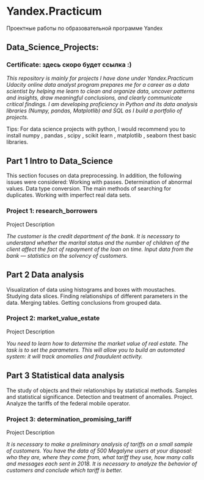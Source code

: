 # Yandex.Practicum
Проектные работы по образовательной программе Yandex
## Data_Science_Projects:
### Certificate: здесь скоро будет ссылка :)
*This repository is mainly for projects I have done under Yandex.Practicum* 
*Udacity online data analyst program prepares me for a career as a data scientist by helping me learn to clean and organize data, uncover patterns and insights, draw meaningful conclusions, and clearly communicate critical findings. I am developing proficiency in Python and its data analysis libraries (Numpy, pandas, Matplotlib) and SQL as I build a portfolio of projects.*

Tips: For data science projects with python, I would recommend you to install numpy , pandas , scipy , scikit learn , matplotlib , seaborn thest basic libraries.

## Part 1 Intro to Data_Science
This section focuses on data preprocessing. In addition, the following issues were considered: Working with passes. Determination of abnormal values. Data type conversion. The main methods of searching for duplicates. Working with imperfect real data sets. 

### Project 1: research_borrowers
Project Description

*The customer is the credit department of the bank. It is necessary to understand whether the marital status and the number of children of the client affect the fact of repayment of the loan on time. Input data from the bank — statistics on the solvency of customers.*

## Part 2 Data analysis
Visualization of data using histograms and boxes with moustaches. Studying data slices. Finding relationships of different parameters in the data. Merging tables. Getting conclusions from grouped data.

### Project 2: market_value_estate
Project Description

*You need to learn how to determine the market value of real estate. The task is to set the parameters. This will allow you to build an automated system: it will track anomalies and fraudulent activity.*

## Part 3 Statistical data analysis
The study of objects and their relationships by statistical methods. Samples and statistical significance. Detection and treatment of anomalies. Project. Analyze the tariffs of the federal mobile operator.

### Project 3: determination_promising_tariff
Project Description

*It is necessary to make a preliminary analysis of tariffs on a small sample of customers. You have the data of 500 Megalyne users at your disposal: who they are, where they come from, what tariff they use, how many calls and messages each sent in 2018. It is necessary to analyze the behavior of customers and conclude which tariff is better.*


